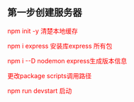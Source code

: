 <h2> 第一步创建服务器</h2>
<p style="color: red;text-align: left;"> npm init -y   清楚本地缓存</p> 
<p style="color: red;text-align: left;"> npm i express  安装库express 所有包</p> 
<p style="color: red;text-align: left;"> npm i --D nodemon  express生成版本信息</p> 
<p style="color: red;text-align: left;"> 更改package scripts调用路径</p> 
<p style="color: red;text-align: left;">  npm run devstart 启动</p> 
